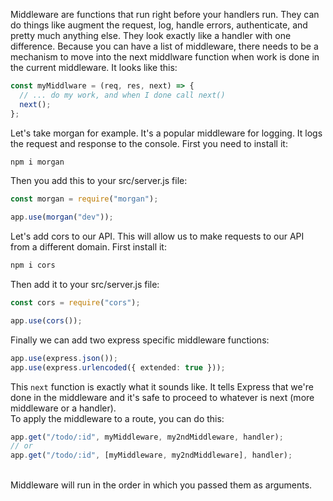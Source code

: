 Middleware are functions that run right before your handlers run. They can do things like augment the request, log, handle errors, authenticate, and pretty much anything else. They look exactly like a handler with one difference. Because you can have a list of middleware, there needs to be a mechanism to move into the next middlware function when work is done in the current middleware. It looks like this:

```ts
const myMiddlware = (req, res, next) => {
  // ... do my work, and when I done call next()
  next();
};
```

Let's take morgan for example. It's a popular middleware for logging. It logs the request and response to the console. First you need to install it:

```sh
npm i morgan
```

Then you add this to your src/server.js file:

```ts
const morgan = require("morgan");

app.use(morgan("dev"));
```

Let's add cors to our API. This will allow us to make requests to our API from a different domain. First install it:

```sh
npm i cors
```

Then add it to your src/server.js file:

```ts
const cors = require("cors");

app.use(cors());
```

Finally we can add two express specific middleware functions:

```ts
app.use(express.json());
app.use(express.urlencoded({ extended: true }));
```

This `next` function is exactly what it sounds like. It tells Express that we're done in the middleware and it's safe to proceed to whatever is next (more middleware or a handler).
<br>
To apply the middleware to a route, you can do this:

```ts
app.get("/todo/:id", myMiddleware, my2ndMiddleware, handler);
// or
app.get("/todo/:id", [myMiddleware, my2ndMiddleware], handler);
```

<br>
Middleware will run in the order in which you passed them as arguments.
